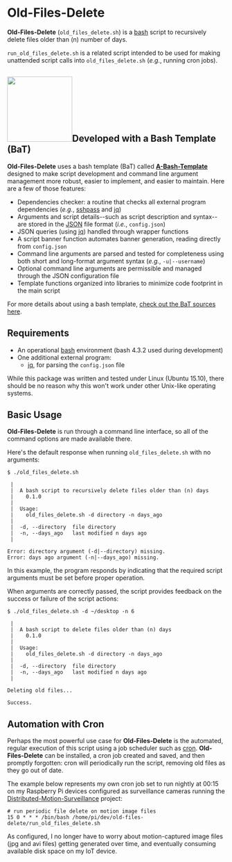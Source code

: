 # Old-Files-Delete
**Old-Files-Delete** (`old_files_delete.sh`) is a [bash](https://en.wikipedia.org/wiki/Bash_%28Unix_shell%29) script to recursively delete files older than (n) number of days.

`run_old_files_delete.sh` is a related script intended to be used for making unattended script calls into `old_files_delete.sh` (*e.g.*, running cron jobs).

## [<img src="https://cloud.githubusercontent.com/assets/10182110/18208786/ae5d76b2-70e5-11e6-9663-cfe47d13f4d9.png" width="150" />](https://github.com/richbl/a-bash-template)Developed with a Bash Template (BaT)

**Old-Files-Delete** uses a bash template (BaT) called **[A-Bash-Template](https://github.com/richbl/a-bash-template)** designed to make script development and command line argument management more robust, easier to implement, and easier to maintain. Here are a few of those features:

- Dependencies checker: a routine that checks all external program dependencies (*e.g.*, [sshpass](http://linux.die.net/man/1/sshpass) and [jq](https://stedolan.github.io/jq/))
- Arguments and script details--such as script description and syntax--are stored in the [JSON](http://www.json.org/) file format (*i.e.*, `config.json`)
- JSON queries (using [jq](https://stedolan.github.io/jq/)) handled through wrapper functions
- A script banner function automates banner generation, reading directly from `config.json`
- Command line arguments are parsed and tested for completeness using both short and long-format argument syntax (*e.g.*, `-u|--username`)
- Optional command line arguments are permissible and managed through the JSON configuration file
- Template functions organized into libraries to minimize code footprint in the main script

For more details about using a bash template, [check out the BaT sources here](https://github.com/richbl/a-bash-template).

## Requirements

 - An operational [bash](https://en.wikipedia.org/wiki/Bash_%28Unix_shell%29) environment (bash 4.3.2 used during development)
 -  One additional external program:
    + [jq](https://stedolan.github.io/jq/), for parsing the `config.json` file

While this package was written and tested under Linux (Ubuntu 15.10), there should be no reason why this won't work under other Unix-like operating systems.


## Basic Usage
**Old-Files-Delete** is run through a command line interface, so all of the command options are made available there.

Here's the default response when running `old_files_delete.sh` with no arguments:

	$ ./old_files_delete.sh

	 |
	 |  A bash script to recursively delete files older than (n) days
	 |    0.1.0
	 |
	 |  Usage:
	 |    old_files_delete.sh -d directory -n days_ago
	 |
	 |  -d, --directory  file directory
	 |  -n, --days_ago   last modified n days ago
	 |

	Error: directory argument (-d|--directory) missing.
	Error: days ago argument (-n|--days_ago) missing.

In this example, the program responds by indicating that the required script arguments must be set before proper operation.

When arguments are correctly passed, the script provides feedback on the success or failure of the script actions:

	$ ./old_files_delete.sh -d ~/desktop -n 6

	 |
	 |  A bash script to delete files older than (n) days
	 |    0.1.0
	 |
	 |  Usage:
	 |    old_files_delete.sh -d directory -n days_ago
	 |
	 |  -d, --directory  file directory
	 |  -n, --days_ago   last modified n days ago
	 |

	Deleting old files...

	Success.

## Automation with Cron

Perhaps the most powerful use case for **Old-Files-Delete** is the automated, regular execution of this script using a job scheduler such as [cron](https://en.wikipedia.org/wiki/Cron). **Old-Files-Delete** can be installed, a cron job created and saved, and then promptly forgotten: cron will periodically run the script, removing old files as they go out of date.

The example below represents my own cron job set to run nightly at 00:15 on my Raspberry Pi devices configured as surveillance cameras running the [Distributed-Motion-Surveillance](https://github.com/richbl/distributed-motion-surveillance) project:

	# run periodic file delete on motion image files
	15 0 * * * /bin/bash /home/pi/dev/old-files-delete/run_old_files_delete.sh

As configured, I no longer have to worry about motion-captured image files (jpg and avi files) getting generated over time, and eventually consuming available disk space on my IoT device.
